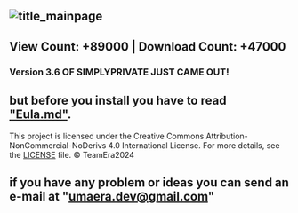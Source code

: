 ![title_mainpage](https://github.com/user-attachments/assets/510b9e6f-7918-43dc-aa5a-6f02dc5383dd)
--
## View Count: +89000 | Download Count: +47000 
### Version 3.6 OF SIMPLYPRIVATE JUST CAME OUT! 
but before you install you have to read ["Eula.md"](https://github.com/NotYarazi/SimplyPrivate/blob/all/EULA.md).
-
This project is licensed under the Creative Commons Attribution-NonCommercial-NoDerivs 4.0 International License. For more details, see the [LICENSE](./LICENSE) file.
© TeamEra2024

if you have any problem or ideas you can send an e-mail at "umaera.dev@gmail.com"
--


